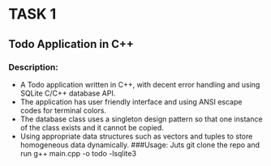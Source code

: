 # TASK 1
## Todo Application in C++

### Description:
- A Todo application written in C++, with decent error handling and using SQLite C/C++ database API. 
- The application has user friendly interface and using ANSI escape codes for terminal colors.
- The database class uses a singleton design pattern so that one instance of the class exists and it cannot be copied.
- Using appropriate data structures such as vectors and tuples to store homogeneous  data dynamically.
###Usage:
Juts git clone the repo and run
  g++ main.cpp -o todo -lsqlite3
